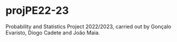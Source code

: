 # projPE22-23
Probability and Statistics Project 2022/2023, carried out by Gonçalo Evaristo, Diogo Cadete and João Maia.
